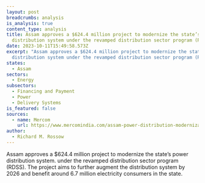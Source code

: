 ```yaml
---
layout: post
breadcrumbs: analysis
is_analysis: true
content_type: analysis
title: Assam approves a $624.4 million project to modernize the state’s power
  distribution system under the revamped distribution sector program (RDSS)
date: 2023-10-11T15:49:58.573Z
excerpt: "Assam approves a $624.4 million project to modernize the state’s power
  distribution system under the revamped distribution sector program (RDSS). "
states:
  - Assam
sectors:
  - Energy
subsectors:
  - Financing and Payment
  - Power
  - Delivery Systems
is_featured: false
sources:
  - name: Mercom
    url: https://www.mercomindia.com/assam-power-distribution-modernization-project
author:
  - Richard M. Rossow
---
```

Assam approves a $624.4 million project to modernize the state’s power distribution system. under the revamped distribution sector program (RDSS). The project aims to further augment the distribution system by 2026 and benefit around 6.7 million electricity consumers in the state.
